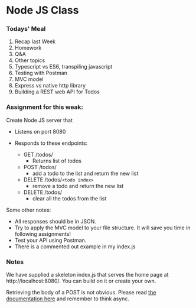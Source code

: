 # Node JS Class


### Todays' Meal

1. Recap last Week
2. Homework
3. Q&A
4. Other topics
5. Typescript vs ES6, transpiling javascript
7. Testing with Postman
8. MVC model
9. Express vs native http library
6. Building a REST web API for Todos

### Assignment for this weak:
Create Node JS server that

- Listens on port 8080

- Responds to these endpoints:
	- GET /todos/
		- Returns list of todos
	- POST /todos/
		- add a todo to the list and return the new list
	- DELETE /todos/`<todo index>`
		- remove a todo and return the new list
	- DELETE /todos/
		- clear all the todos from the list

Some other notes:
- All responses should be in JSON.
- Try to apply the MVC model to your file structure. It will save you time in following assignments!
- Test your API using Postman.
- There is a commented out example in my index.js



### Notes

We have supplied a skeleton index.js that serves the home page at http://localhost:8080/. You can build on it or create your own.

Retrieving the body of a POST is not obvious. Please read [the documentation here](https://nodejs.org/en/docs/guides/anatomy-of-an-http-transaction/) and remember to think async.
